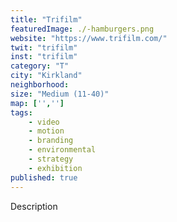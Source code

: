 ```yaml
---
title: "Trifilm"
featuredImage: ./-hamburgers.png
website: "https://www.trifilm.com/"
twit: "trifilm"
inst: "trifilm"
category: "T"
city: "Kirkland"
neighborhood:
size: "Medium (11-40)"
map: ['','']
tags:
    - video
    - motion
    - branding
    - environmental
    - strategy
    - exhibition
published: true
---
```


Description
